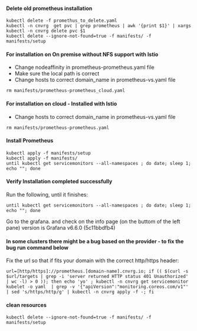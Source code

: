 #### **Delete old prometheus installation**
```
kubectl delete -f promethus_to_delete.yaml
kubectl -n cnvrg  get pvc | grep prometheus | awk '{print $1}' | xargs kubectl -n cnvrg delete pvc $1
kubectl delete --ignore-not-found=true -f manifests/ -f manifests/setup
```
#### **For installation on On premise without NFS support with Istio**
- Change nodeaffinity in prometheus-prometheus.yaml file
- Make sure the local path is correct 
- Change hosts to correct domain_name in prometheus-vs.yaml file
```
rm manifests/prometheus-prometheus_cloud.yaml
```
#### **For installation on cloud - Installed with Istio**
- Change hosts to correct domain_name in prometheus-vs.yaml file
```
rm manifests/prometheus-prometheus.yaml
```

#### **Install Prometheus**
```
kubectl apply -f manifests/setup
kubectl apply -f manifests/
until kubectl get servicemonitors --all-namespaces ; do date; sleep 1; echo ""; done
```
#### **Verify Installation completed successfully**
Run the following, until it finishes:
```
until kubectl get servicemonitors --all-namespaces ; do date; sleep 1; echo ""; done
```
Go to the grafana.<your domain> and check on the info page (on the buttom of the left pane) version is Grafana v6.6.0 (5c11bbdfb4)

#### **In some clusters there might be a bug based on the provider - to fix the bug run command below**
Fix the url so that if fits your domain with the correct http/https header:
```
url=[http/https]://prometheus.[domain-name].cnvrg.io; if (( $(curl -s  $url/targets | grep -i 'server returned HTTP status 401 Unauthorized' | wc -l) > 0 )); then echo 'yo' ; kubectl -n cnvrg get servicemonitor kubelet -o yaml  | grep -v '{"apiVersion":"monitoring.coreos.com/v1"'  | sed 's/https/http/g' | kubectl -n cnvrg apply -f -; fi
```

#### clean resources
```
kubectl delete --ignore-not-found=true -f manifests/ -f manifests/setup
```
